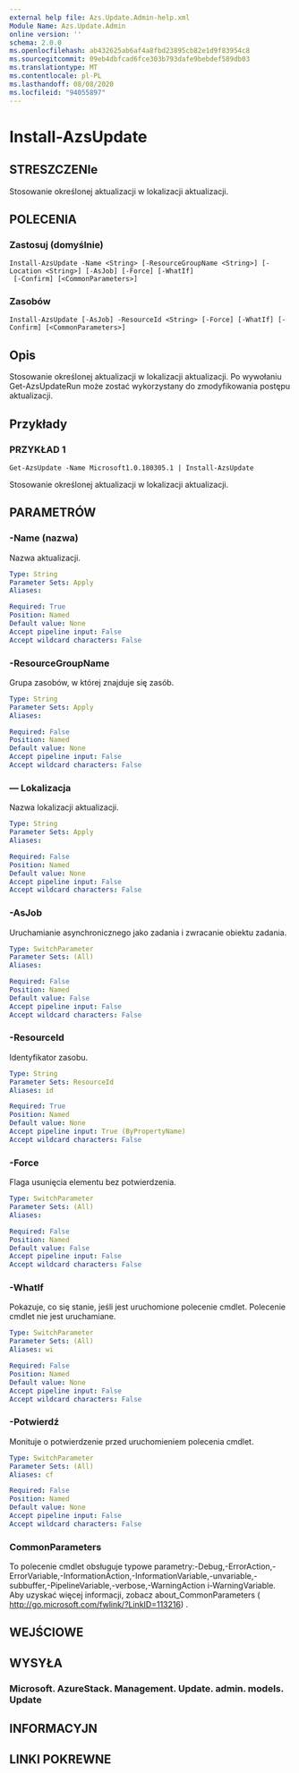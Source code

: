 ```yaml
---
external help file: Azs.Update.Admin-help.xml
Module Name: Azs.Update.Admin
online version: ''
schema: 2.0.0
ms.openlocfilehash: ab432625ab6af4a8fbd23895cb82e1d9f83954c8
ms.sourcegitcommit: 09eb4dbfcad6fce303b793dafe9bebdef589db03
ms.translationtype: MT
ms.contentlocale: pl-PL
ms.lasthandoff: 08/08/2020
ms.locfileid: "94055897"
---
```

# Install-AzsUpdate

## STRESZCZENIe
Stosowanie określonej aktualizacji w lokalizacji aktualizacji.

## POLECENIA

### Zastosuj (domyślnie)
```
Install-AzsUpdate -Name <String> [-ResourceGroupName <String>] [-Location <String>] [-AsJob] [-Force] [-WhatIf]
 [-Confirm] [<CommonParameters>]
```

### Zasobów
```
Install-AzsUpdate [-AsJob] -ResourceId <String> [-Force] [-WhatIf] [-Confirm] [<CommonParameters>]
```

## Opis
Stosowanie określonej aktualizacji w lokalizacji aktualizacji. Po wywołaniu Get-AzsUpdateRun może zostać wykorzystany do zmodyfikowania postępu aktualizacji.

## Przykłady

### PRZYKŁAD 1
```
Get-AzsUpdate -Name Microsoft1.0.180305.1 | Install-AzsUpdate
```

Stosowanie określonej aktualizacji w lokalizacji aktualizacji.

## PARAMETRÓW

### -Name (nazwa)
Nazwa aktualizacji.

```yaml
Type: String
Parameter Sets: Apply
Aliases:

Required: True
Position: Named
Default value: None
Accept pipeline input: False
Accept wildcard characters: False
```

### -ResourceGroupName
Grupa zasobów, w której znajduje się zasób.

```yaml
Type: String
Parameter Sets: Apply
Aliases:

Required: False
Position: Named
Default value: None
Accept pipeline input: False
Accept wildcard characters: False
```

### — Lokalizacja
Nazwa lokalizacji aktualizacji.

```yaml
Type: String
Parameter Sets: Apply
Aliases:

Required: False
Position: Named
Default value: None
Accept pipeline input: False
Accept wildcard characters: False
```

### -AsJob
Uruchamianie asynchronicznego jako zadania i zwracanie obiektu zadania.

```yaml
Type: SwitchParameter
Parameter Sets: (All)
Aliases:

Required: False
Position: Named
Default value: False
Accept pipeline input: False
Accept wildcard characters: False
```

### -ResourceId
Identyfikator zasobu.

```yaml
Type: String
Parameter Sets: ResourceId
Aliases: id

Required: True
Position: Named
Default value: None
Accept pipeline input: True (ByPropertyName)
Accept wildcard characters: False
```

### -Force
Flaga usunięcia elementu bez potwierdzenia.

```yaml
Type: SwitchParameter
Parameter Sets: (All)
Aliases:

Required: False
Position: Named
Default value: False
Accept pipeline input: False
Accept wildcard characters: False
```

### -WhatIf
Pokazuje, co się stanie, jeśli jest uruchomione polecenie cmdlet.
Polecenie cmdlet nie jest uruchamiane.

```yaml
Type: SwitchParameter
Parameter Sets: (All)
Aliases: wi

Required: False
Position: Named
Default value: None
Accept pipeline input: False
Accept wildcard characters: False
```

### -Potwierdź
Monituje o potwierdzenie przed uruchomieniem polecenia cmdlet.

```yaml
Type: SwitchParameter
Parameter Sets: (All)
Aliases: cf

Required: False
Position: Named
Default value: None
Accept pipeline input: False
Accept wildcard characters: False
```

### CommonParameters
To polecenie cmdlet obsługuje typowe parametry:-Debug,-ErrorAction,-ErrorVariable,-InformationAction,-InformationVariable,-unvariable,-subbuffer,-PipelineVariable,-verbose,-WarningAction i-WarningVariable. Aby uzyskać więcej informacji, zobacz about_CommonParameters ( http://go.microsoft.com/fwlink/?LinkID=113216) .

## WEJŚCIOWE

## WYSYŁA

### Microsoft. AzureStack. Management. Update. admin. models. Update

## INFORMACYJN

## LINKI POKREWNE
